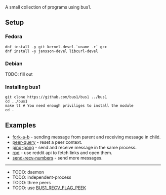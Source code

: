 A small collection of programs using bus1.

## Setup

### Fedora

    dnf install -y git kernel-devel-`uname -r` gcc
    dnf install -y jansson-devel libcurl-devel

### Debian

TODO: fill out

### Installing bus1

    git clone https://github.com/bus1/bus1 ../bus1
    cd ../bus1
    make tt # You need enough priviliges to install the module
    cd -

## Examples

- [fork-a-b][fork-a-b] - sending message from parent and receiving message in child.
- [peer-query][peer-query] - reset a peer context.
- [ping-pong][ping-pong] - send and receive message in the same process.
- [rpd][rpd] - use reddit api to fetch links and open them.
- [send-recv-numbers][send-recv-numbers] - send more messages.

<hr>

- TODO: daemon
- TODO: independent-process
- TODO: three peers
- TODO: use [BUS1_RECV_FLAG_PEEK][0]

[0]: https://github.com/bus1/bus1/search?utf8=%E2%9C%93&q=BUS1_RECV_FLAG_PEEK
[fork-a-b]: ./fork-a-b.c
[peer-query]: ./peer-query.c
[ping-pong]: ./ping-pong.c
[rpd]: ./rpd.c
[send-recv-numbers]: ./send-recv-numbers.c
